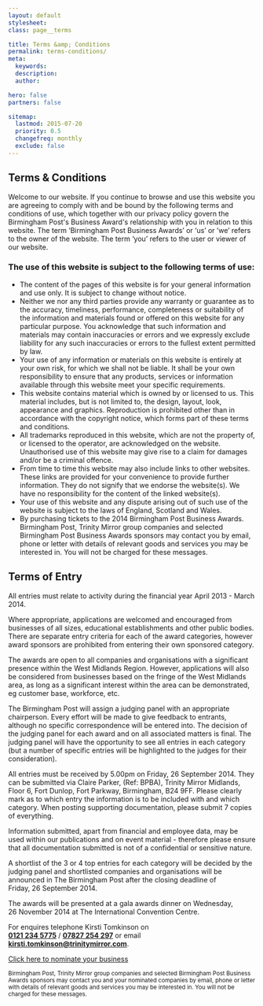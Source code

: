 ```yaml
---
layout: default
stylesheet:
class: page__terms

title: Terms &amp; Conditions
permalink: terms-conditions/
meta:
  keywords:
  description:
  author:

hero: false
partners: false

sitemap:
  lastmod: 2015-07-20
  priority: 0.5
  changefreq: monthly
  exclude: false
---
```




<article>

  <h1 class="gamma heading--main">Terms &amp; Conditions</h1>

  <p>Welcome to our website. If you continue to browse and use this website you are agreeing to comply with and be bound by the following terms and conditions of use, which together with our privacy policy govern the Birmingham Post's Business Award's relationship with you in relation to this website. The term &lsquo;Birmingham Post Business Awards&rsquo; or &lsquo;us&rsquo; or &rsquo;we&rsquo; refers to the owner of the website. The term &lsquo;you&rsquo; refers to the user or viewer of our website.</p>

  <h3>The use of this website is subject to the following terms of use:</h3>

  <ul>
    <li>The content of the pages of this website is for your general information and use only. It is subject to change without notice.</li>
    <li>Neither we nor any third parties provide any warranty or guarantee as to the accuracy, timeliness, performance, completeness or suitability of the information and materials found or offered on this website for any particular purpose. You acknowledge that such information and materials may contain inaccuracies or errors and we expressly exclude liability for any such inaccuracies or errors to the fullest extent permitted by law.</li>
    <li>Your use of any information or materials on this website is entirely at your own risk, for which we shall not be liable. It shall be your own responsibility to ensure that any products, services or information available through this website meet your specific requirements.</li>
    <li>This website contains material which is owned by or licensed to us. This material includes, but is not limited to, the design, layout, look, appearance and graphics. Reproduction is prohibited other than in accordance with the copyright notice, which forms part of these terms and conditions.</li>
    <li>All trademarks reproduced in this website, which are not the property of, or licensed to the operator, are acknowledged on the website. Unauthorised use of this website may give rise to a claim for damages and/or be a criminal offence.</li>
    <li>From time to time this website may also include links to other websites. These links are provided for your convenience to provide further information. They do not signify that we endorse the website(s). We have no responsibility for the content of the linked website(s).</li>
    <li>Your use of this website and any dispute arising out of such use of the website is subject to the laws of England, Scotland and Wales.</li>
    <li>By purchasing tickets to the 2014 Birmingham Post Business Awards. Birmingham Post, Trinity Mirror group companies and selected Birmingham Post Business Awards sponsors may contact you by email, phone or letter with details of relevant goods and services you may be interested in. You will not be charged for these messages.</li>
  </ul>

</article>

<article>

  <h1 class="gamma heading--main">Terms of Entry</h1>

  <p>All entries must relate to activity during the financial year April 2013 - March 2014.</p>

  <p>Where appropriate, applications are welcomed and encouraged from businesses of all sizes, educational establishments and other public bodies. There are separate entry criteria for each of the award categories, however award sponsors are prohibited from entering their own sponsored category.</p>

  <p>The awards are open to all companies and organisations with a significant presence within the West Midlands Region. However, applications will also be considered from businesses based on the fringe of the West Midlands area, as long as a significant interest within the area can be demonstrated, eg customer base, workforce, etc.</p>

  <p>The Birmingham Post will assign a judging panel with an appropriate chairperson. Every effort will be made to give feedback to entrants, although no specific correspondence will be entered into. The decision of the judging panel for each award and on all associated matters is final. The judging panel will have the opportunity to see all entries in each category (but a number of specific entries will be highlighted to the judges for their consideration).</p>

  <p>All entries must be received by 5.00pm on Friday, 26&nbsp;September&nbsp;2014. They can be submitted via Claire&nbsp;Parker, (Ref: BPBA), Trinity&nbsp;Mirror&nbsp;Midlands, Floor&nbsp;6, Fort&nbsp;Dunlop, Fort&nbsp;Parkway, Birmingham, B24&nbsp;9FF. Please clearly mark as to which entry the information is to be included with and which category. When posting supporting documentation, please submit 7 copies of everything.</p>

  <p>Information submitted, apart from financial and employee data, may be used within our publications and on event material - therefore please ensure that all documentation submitted is not of a confidential or sensitive nature.</p>

  <p>A shortlist of the 3 or 4 top entries for each category will be decided by the judging panel and shortlisted companies and organisations will be announced in The Birmingham Post after the closing deadline of Friday,&nbsp;26&nbsp;September&nbsp;2014.</p>

  <p>The awards will be presented at a gala awards dinner on Wednesday, 26&nbsp;November&nbsp;2014 at The&nbsp;International Convention&nbsp;Centre.</p>

  <p>For enquires telephone Kirsti Tomkinson on <strong><a class="tel" href="tel:01212345775">0121&nbsp;234&nbsp;5775</a></strong>&nbsp;/&nbsp;<strong><a class="tel" href="tel:07827254297">07827&nbsp;254&nbsp;297</a></strong> or email <strong><a href="mailto:kirsti.tomkinson@trinitymirror.com" target="_blank">kirsti.tomkinson@trinitymirror.com</a></strong>.</p>

  <p><a class="btn btn__large btn--primary" href="{{ site.url }}/categories/">Click here to nominate your business</a></p>

  <p><small>Birmingham Post, Trinity Mirror group companies and selected Birmingham Post Business Awards sponsors may contact you and your nominated companies by email, phone or letter with details of relevant goods and services you may be interested in. You will not be charged for these messages.</small></p>

</article>
